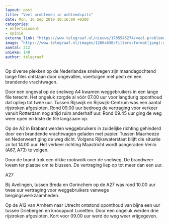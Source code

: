 ```yaml
---
layout: post
title: "Veel problemen in ochtendspits"
date: Mon, 16 Sep 2019 10:16:00 +0200
categories: 
- entertainment 
- opinie 
externe_link: "https://www.telegraaf.nl/nieuws/1705545274/veel-problemen-in-ochtendspits"
image: "https://www.telegraaf.nl/images/1200x630/filters:format(jpeg):quality(80)/cdn-kiosk-api.telegraaf.nl/4369526a-d85a-11e9-a3f1-0217670beecd.jpg"
aantal: 212
unieke: 140
author: telegraaf
---
```


<p class="intro">Op diverse plekken op de Nederlandse snelwegen zijn maandagochtend lange files ontstaan door ongevallen, voertuigen met pech en een brandende vrachtwagen.</p> <p>Door een ongeval op de snelweg A4 kwamen weggebruikers in een lange file terecht. Het ongeluk zorgde al vóór 07.00 uur voor langdurig oponthoud dat opliep tot twee uur. Tussen Rijswijk en Rijswijk-Centrum was een aantal rijstroken afgesloten. Rond 09.00 uur bedroeg de vertraging voor verkeer vanuit Rotterdam nog altijd ruim anderhalf uur. Rond 09.45 uur ging de weg weer open en loste de file langzaam op.</p><p>Op de A2 in Brabant werden weggebruikers in zuidelijke richting gehinderd door een brandende vrachtwagen geladen met papier. Tussen Maarheeze en Nederweert ging de weg dicht. Volgens Rijkswaterstaat blijft die situatie zo tot 14.00 uur. Het verkeer richting Maastricht wordt aangeraden Venlo (A67, A73) te volgen.</p><p>Door de brand trok een dikke rookwolk over de snelweg. De brandweer kwam ter plaatse om te blussen. De vertraging liep op tot meer dan een uur.</p><p>A27</p><p>Bij Avelingen, tussen Breda en Gorinchem op de A27 was rond 10.00 uur twee uur vertraging voor weggebruikers vanwege bergingswerkzaamheden.</p><p>Op de A12 van Arnhem naar Utrecht ontstond oponthoud van bijna een uur tussen Driebergen en knooppunt Lunetten. Door een ongeluk werden drie rijstroken afgesloten. Kort voor 09.00 uur werd de weg weer vrijgegeven.</p>

